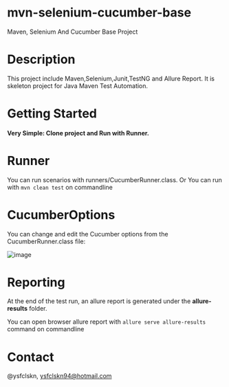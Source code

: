 # mvn-selenium-cucumber-base
Maven, Selenium And Cucumber Base Project


# Description

This project include Maven,Selenium,Junit,TestNG and Allure Report. It is skeleton project for Java Maven Test Automation.

# Getting Started

#### Very Simple: Clone project and Run with Runner.


# Runner

You can run scenarios with runners/CucumberRunner.class.
Or
You can run with `mvn clean test` on commandline


# CucumberOptions

You can change and edit the Cucumber options from the CucumberRunner.class file:

![image](https://user-images.githubusercontent.com/13632583/202848565-4fa70e34-8dda-4b79-bc0d-d42b252f761f.png)

# Reporting

At the end of the test run, an allure report is generated under the **allure-results** folder.

You can open browser allure report with `allure serve allure-results` command on commandline


# Contact

@ysfclskn, ysfclskn94@hotmail.com
